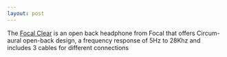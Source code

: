 ```yaml
---
layout: post
---
```


The [Focal Clear](https://amzn.to/2E2G2m0) is an open back headphone from Focal that offers Circum-aural open-back design, a frequency response of 5Hz to 28Khz and includes 3 cables for different connections
